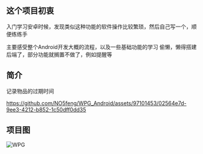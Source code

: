 ## 这个项目初衷
入门学习安卓时候，发现类似这种功能的软件操作比较繁琐，然后自己写一个，顺便练练手

主要感受整个Android开发大概的流程，以及一些基础功能的学习
偷懒，懒得搭建后端了，部分功能就搁置不做了，例如提醒等

## 简介
记录物品的过期时间



https://github.com/NO5feng/WPG_Android/assets/97101453/02564e7d-9ee3-4212-b852-1c50dff0dd35




## 项目图
![WPG](https://github.com/NO5feng/WPG_Android/assets/97101453/a0ea3c15-e289-42d2-b9cd-0371b47dfb1b)
